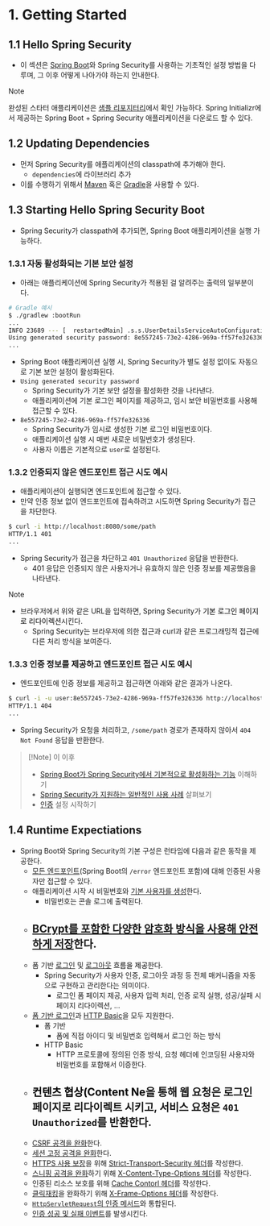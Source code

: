 # 1. Getting Started
## 1.1 Hello Spring Security
- 이 섹션은 [Spring Boot](https://docs.spring.io/spring-boot/docs/3.1.1/reference/html/)와 Spring Security를 사용하는 기초적인 설정 방법을 다루며, 그 이후 어떻게 나아가야 하는지 안내한다.

> [!NOTE]
> 완성된 스타터 애플리케이션은 [샘플 리포지터리](https://github.com/spring-projects/spring-security-samples/tree/6.3.x/servlet/spring-boot/java/hello-security)에서 확인 가능하다. Spring Initializr에서 제공하는 Spring Boot + Spring Security 애플리케이션을 다운로드 할 수 있다.

## 1.2 Updating Dependencies
- 먼저 Spring Security를 애플리케이션의 classpath에 추가해야 한다.
	- `dependencies`에 라이브러리 추가
- 이를 수행하기 위해서 [Maven](https://docs.spring.io/spring-security/reference/getting-spring-security.html#getting-maven-boot) 혹은 [Gradle](https://docs.spring.io/spring-security/reference/getting-spring-security.html#getting-gradle-boot)을 사용할 수 있다.

## 1.3 Starting Hello Spring Security Boot
- Spring Security가 classpath에 추가되면, Spring Boot 애플리케이션을 실행 가능하다.

### 1.3.1 자동 활성화되는 기본 보안 설정
- 아래는 애플리케이션에 Spring Security가 적용된 걸 알려주는 출력의 일부분이다.
```bash
# Gradle 예시
$ ./gradlew :bootRun
...
INFO 23689 --- [  restartedMain] .s.s.UserDetailsServiceAutoConfiguration :
Using generated security password: 8e557245-73e2-4286-969a-ff57fe326336
...
```
- Spring Boot 애플리케이션 실행 시, Spring Security가 별도 설정 없이도 자동으로 기본 보안 설정이 활성화된다.
- `Using generated security password`
	- Spring Security가 기본 보안 설정을 활성화한 것을 나타낸다.
	- 애플리케이션에 기본 로그인 페이지를 제공하고, 임시 보안 비밀번호를 사용해 접근할 수 있다.
- `8e557245-73e2-4286-969a-ff57fe326336`
	- Spring Security가 임시로 생성한 기본 로그인 비밀번호이다.
	- 애플리케이션 실행 시 매번 새로운 비밀번호가 생성된다.
	- 사용자 이름은 기본적으로 `user`로 설정된다.

### 1.3.2 인증되지 않은 엔드포인트 접근 시도 예시
- 애플리케이션이 실행되면 엔드포인트에 접근할 수 있다.
- 만약 인증 정보 없이 엔드포인트에 접속하려고 시도하면 Spring Security가 접근을 차단한다.
```bash
$ curl -i http://localhost:8080/some/path
HTTP/1.1 401
...
```
- Spring Security가 접근을 차단하고 `401 Unauthorized` 응답을 반환한다.
	- 401 응답은 인증되지 않은 사용자거나 유효하지 않은 인증 정보를 제공했음을 나타낸다.

> [!Note]
> - 브라우저에서 위와 같은 URL을 입력하면, Spring Security가 <mark style='background:var(--mk-color-blue)'>기본 로그인 페이지로 리다이렉션</mark>시킨다.
> 	- Spring Security는 브라우저에 의한 접근과 curl과 같은 프로그래밍적 접근에 다른 처리 방식을 보여준다.

### 1.3.3 인증 정보를 제공하고 엔드포인트 접근 시도 예시
- 엔드포인트에 인증 정보를 제공하고 접근하면 아래와 같은 결과가 나온다.
```bash
$ curl -i -u user:8e557245-73e2-4286-969a-ff57fe326336 http://localhost:8080/some/path
HTTP/1.1 404
...
```
- Spring Security가 요청을 처리하고, `/some/path` 경로가 존재하지 않아서 `404 Not Found` 응답을 반환한다.


> [!Note] 이 이후
> - [Spring Boot가 Spring Security에서 기본적으로 활성화하는 기능](https://docs.spring.io/spring-security/reference/servlet/getting-started.html#servlet-hello-auto-configuration) 이해하기
> - [Spring Security가 지원하는 일반적인 사용 사례](https://docs.spring.io/spring-security/reference/servlet/getting-started.html#security-use-cases) 살펴보기
> - [인증](https://docs.spring.io/spring-security/reference/servlet/authentication/index.html) 설정 시작하기

## 1.4 Runtime Expectiations
- Spring Boot와 Spring Security의 기본 구성은 런타임에 다음과 같은 동작을 제공한다.
	- [모든 엔드포인트](https://docs.spring.io/spring-security/reference/servlet/authorization/authorize-http-requests.html)(Spring Boot의 `/error` 엔드포인트 포함)에 대해 인증된 사용자만 접근할 수 있다.
	- 애플리케이션 시작 시 비밀번호와 [기본 사용자를 생성](https://docs.spring.io/spring-security/reference/servlet/authentication/passwords/user-details-service.html)한다.
		- 비밀번호는 콘솔 로그에 출력된다.
	- [BCrypt를 포함한 다양한 암호화 방식을 사용해 안전하게 저장](https://docs.spring.io/spring-security/reference/servlet/authentication/passwords/password-encoder.html)한다.
		- 
	- 폼 기반 [로그인](https://docs.spring.io/spring-security/reference/servlet/authentication/passwords/form.html) 및 [로그아웃](https://docs.spring.io/spring-security/reference/servlet/authentication/logout.html) <mark style='background:var(--mk-color-blue)'>흐름을 제공</mark>한다.
		- Spring Security가 사용자 인증, 로그아웃 과정 등 전체 매커니즘을 자동으로 구현하고 관리한다는 의미이다.
			- 로그인 폼 페이지 제공, 사용자 입력 처리, 인증 로직 실행, 성공/실패 시 페이지 리다이렉션, ...
	- [폼 기반 로그인](https://docs.spring.io/spring-security/reference/servlet/authentication/passwords/form.html)과 [HTTP Basic](https://docs.spring.io/spring-security/reference/servlet/authentication/passwords/basic.html)을 모두 지원한다.
		- 폼 기반
			- 폼에 직접 아이디 및 비밀번호 입력해서 로그인 하는 방식
		- HTTP Basic
			- HTTP 프로토콜에 정의된 인증 방식, 요청 헤더에 인코딩된 사용자와 비밀번호를 포함해서 이증한다.
	- <mark style='background:var(--mk-color-blue)'>컨텐츠 협상(Content Ne</mark>을 통해 웹 요청은 로그인 페이지로 리다이렉트 시키고, 서비스 요청은 `401 Unauthorized`를 반환한다.
		- 
	- [CSRF 공격을 완화](https://docs.spring.io/spring-security/reference/servlet/exploits/csrf.html)한다.
	- [세션 고정 공격을 완화](https://docs.spring.io/spring-security/reference/servlet/authentication/session-management.html#ns-session-fixation)한다.
	- [HTTPS 사용 보장](https://en.wikipedia.org/wiki/HTTP_Strict_Transport_Security)을 위해 [Strict-Transport-Security 헤더](https://docs.spring.io/spring-security/reference/servlet/exploits/headers.html#servlet-headers-hsts)를 작성한다.
	- [스니핑 공격을 완화](https://cheatsheetseries.owasp.org/cheatsheets/HTTP_Headers_Cheat_Sheet.html#x-content-type-options)하기 위해 [X-Content-Type-Options 헤더](https://docs.spring.io/spring-security/reference/servlet/exploits/headers.html#servlet-headers-content-type-options)를 작성한다.
	- 인증된 리소스 보호를 위해 [Cache Contorl 헤더](https://docs.spring.io/spring-security/reference/servlet/exploits/headers.html#servlet-headers-cache-control)를 작성한다.
	- [클릭재킹](https://cheatsheetseries.owasp.org/cheatsheets/HTTP_Headers_Cheat_Sheet.html#x-frame-options)을 완화하기 위해 [X-Frame-Options 헤더](https://docs.spring.io/spring-security/reference/servlet/exploits/headers.html#servlet-headers-frame-options)를 작성한다.
	- [`HttpServletRequest`의 인증 메서드](https://docs.spring.io/spring-security/reference/servlet/integrations/servlet-api.html)와 통합된다.
	- [인증 성공 및 실패 이벤트](https://docs.spring.io/spring-security/reference/servlet/authentication/events.html)를 발생시킨다.